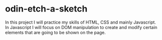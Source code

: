 # odin-etch-a-sketch

In this project I will practice my skills of HTML, CSS and mainly Javascript. In Javascript I will focus on DOM manipulation to create and modify certain elements that are going to be shown on the page.